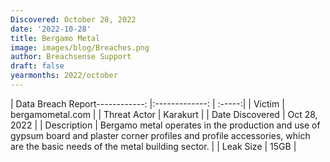 ```yaml
---
Discovered: October 28, 2022
date: '2022-10-28'
title: Bergamo Metal
image: images/blog/Breaches.png
author: Breachsense Support
draft: false
yearmonths: 2022/october
---
```


| Data Breach Report------------:     |:-------------:    | :-----:|
| Victim      | bergamometal.com      | 
| Threat Actor      | Karakurt      | 
| Date Discovered      | Oct 28, 2022      | 
| Description      | Bergamo metal operates in the production and use of gypsum board and plaster corner profiles and profile accessories, which are the basic needs of the metal building sector.      | 
| Leak Size      | 15GB      | 

